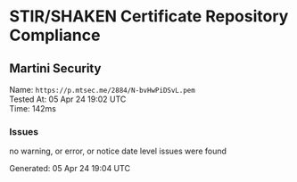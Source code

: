 # STIR/SHAKEN Certificate Repository Compliance

## Martini Security

Name: `https://p.mtsec.me/2884/N-bvHwPiDSvL.pem`\
Tested At: 05 Apr 24 19:02 UTC\
Time: 142ms

### Issues

no warning, or error, or notice date level issues were found

Generated: 05 Apr 24 19:04 UTC